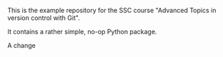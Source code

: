 This is the example repository for the SSC course "Advanced Topics in version control with Git".

It contains a rather simple, no-op Python package.

A change
